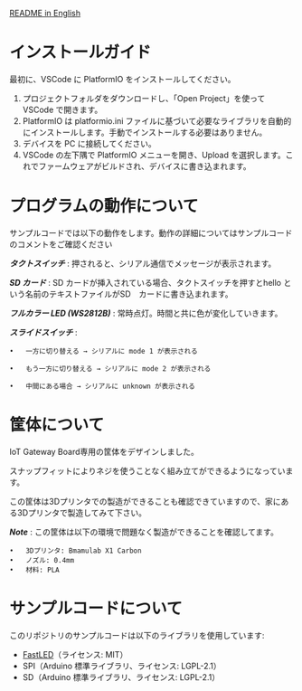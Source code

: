[README in English](./README.md)

# インストールガイド
最初に、VSCode に PlatformIO をインストールしてください。

1. プロジェクトフォルダをダウンロードし、「Open Project」を使って VSCode で開きます。
2. PlatformIO は platformio.ini ファイルに基づいて必要なライブラリを自動的にインストールします。手動でインストールする必要はありません。
3. デバイスを PC に接続してください。
4. VSCode の左下隅で PlatformIO メニューを開き、Upload を選択します。これでファームウェアがビルドされ、デバイスに書き込まれます。

# プログラムの動作について
サンプルコードでは以下の動作をします。動作の詳細についてはサンプルコードのコメントをご確認ください

***タクトスイッチ*** : 押されると、シリアル通信でメッセージが表示されます。

***SD カード*** : SD カードが挿入されている場合、タクトスイッチを押すとhello という名前のテキストファイルがSD　カードに書き込まれます。

***フルカラー LED (WS2812B)*** : 常時点灯。時間と共に色が変化していきます。

***スライドスイッチ*** :

	•	一方に切り替える → シリアルに mode 1 が表示される
 
	•	もう一方に切り替える → シリアルに mode 2 が表示される
 
	•	中間にある場合 → シリアルに unknown が表示される

# 筐体について

IoT Gateway Board専用の筐体をデザインしました。

スナップフィットによりネジを使うことなく組み立てができるようになっています。

この筐体は3Dプリンタでの製造ができることも確認できていますので、家にある3Dプリンタで製造してみて下さい。

***Note*** : この筐体は以下の環境で問題なく製造ができることを確認してます。

	•	3Dプリンタ: Bmamulab X1 Carbon
	•	ノズル: 0.4mm
	•	材料: PLA


# サンプルコードについて
このリポジトリのサンプルコードは以下のライブラリを使用しています:

- [FastLED](https://github.com/FastLED/FastLED)（ライセンス: MIT）
-	SPI（Arduino 標準ライブラリ、ライセンス: LGPL-2.1）
-	SD（Arduino 標準ライブラリ、ライセンス: LGPL-2.1）
